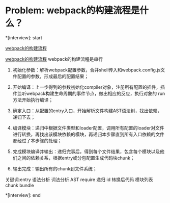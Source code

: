 # Problem: webpack的构建流程是什么？

*[interview]: start

[webpack的构建流程](https://imgconvert.csdnimg.cn/aHR0cHM6Ly9tbWJpei5xcGljLmNuL21tYml6X3BuZy9MTnJXbDRuNVhJSzNYd1pHbUJocVdrSFNPNEQ4U2tlTkZlMmJNR0VlNnJsQmZObGtCOUUzcUhncjNhN1k1ZXdLQUtkTW1NcWdxV3BxT1lVUmlhM2pwUmcvNjQw?x-oss-process%3Dimage%2Fformat%2Cpng)

[webpack的构建流程](https://imgconvert.csdnimg.cn/aHR0cHM6Ly9tbWJpei5xcGljLmNuL21tYml6X3BuZy9hRWM0bG80c2dyMkVacU1qdURHdmljVUViU3N3R2ljMXBCTXRHOGs3UVdSRjRpYm5PSGQ1eDFqUTVETjBmNTRqQzNHRkF6aWJueFQyelZ1TkJUZW13enQ0WXcvNjQw?x-oss-process%3Dimage%2Fformat%2Cpng)
webpack的构建流程是串行
1. 初始化参数：解析webpack配置参数，合并shell传入和webpack.config.js文件配置的参数，形成最后的配置结果；

2. 开始编译：上一步得到的参数初始化compiler对象，注册所有配置的插件，插件监听webpack构建生命周期的事件节点，做出相应的反应，执行对象的 run 方法开始执行编译；

3. 确定入口：从配置的entry入口，开始解析文件构建AST语法树，找出依赖，递归下去；

4. 编译模块：递归中根据文件类型和loader配置，调用所有配置的loader对文件进行转换，再找出该模块依赖的模块，再递归本步骤直到所有入口依赖的文件都经过了本步骤的处理；

5. 完成模块编译并输出：递归完事后，得到每个文件结果，包含每个模块以及他们之间的依赖关系，根据entry或分包配置生成代码块chunk；

6. 输出完成：输出所有的chunk到文件系统；

关键词:entry 语法分析 词法分析 AST require 递归 id 转换后代码 模块列表 chunk bundle

*[interview]: end
